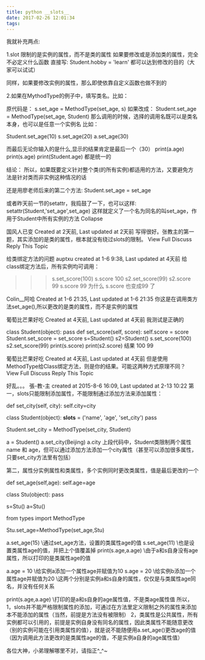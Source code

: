 ```yaml
---
title: python __slots__
date: 2017-02-26 12:01:34
tags:
---
```

我就补充两点:

1.slot 限制的是实例的属性，而不是类的属性
如果要修改或是添加类的属性，完全不必定义什么函数
直接写:
Student.hobby = 'learn'
都可以达到修改的目的（大家可以试试）

同样，如果要修改实例的属性，那么即使依靠自定义函数也做不到的

2.如果在MythodType的例子中，填写类名。比如：

原代码是： s.set_age = MethodType(set_age, s)
如果改成： Student.set_age = MethodType(set_age, Student)
那么调用的时候，选择的调用名既可以是类名本身，也可以是任意一个实例名
比如：

Student.set_age(10)
s.set_age(20)
a.set_age(30)

而最后无论你输入的是什么,显示的结果肯定是最后一个（30）
print(a.age)
print(s.age)
print(Student.age)
都是统一的

结论：
所以，如果既要定义针对整个类(的所有实例)都适用的方法，又要避免方法是针对类而非实例这种情况的话

还是用廖老师后来的第二个方法:
Student.set_age = set_age

或者昨天前一节的setattr，我捣鼓了一下，也可以这样:
setattr(Student,'set_age',set_age)
这样就定义了一个名为同名的叫set_age，作用于Student中所有实例的方法
 Collapse


国风人已变
Created at 2天前, Last updated at 2天前
写得很好。张教主的第一题，其实添加的是类的属性，根本就没有绕过slots的限制。
 View Full Discuss    Reply This Topic

给类绑定方法的问题
auptxu created at 1-6 9:38, Last updated at 4天前
给class绑定方法后，所有实例均可调用：

>>> s.set_score(100)
>>> s.score
100
>>> s2.set_score(99)
>>> s2.score
99
>>> s.score
99
为什么 s.score 也变成99 了

Colin__阿哈
Created at 1-6 21:35, Last updated at 1-6 21:35
你这是在调用类方法set_age(),所以更改的是类的属性，而不是实例的属性

葡萄比芒果好吃
Created at 4天前, Last updated at 4天前
我测试是正确的

class Student(object):
    pass
def set_score(self, score):
    self.score = score
Student.set_score = set_score
s=Student()
s2=Student()
s.set_score(100)
s2.set_score(99)
print(s.score)
print(s2.score)
结果
100
99

葡萄比芒果好吃
Created at 4天前, Last updated at 4天前
但是使用MethodType给Class绑定方法，则是你的结果。可能这两种方式原理不同？
 View Full Discuss    Reply This Topic

好乱。。。
張-教-主 created at 2015-8-6 16:09, Last updated at 2-13 10:22
第一，slots只能限制添加属性，不能限制通过添加方法来添加属性：

def set_city(self, city):
    self.city=city

class Student(object):
    __slots__ = ('name', 'age', 'set_city')
    pass

Student.set_city = MethodType(set_city, Student)

a = Student()
a.set_city(Beijing)
a.city
上段代码中，Student类限制两个属性name 和 age，但可以通过添加方法添加一个city属性（甚至可以添加很多属性，只要set_city方法里有包括）

第二，属性分实例属性和类属性，多个实例同时更改类属性，值是最后更改的一个

def set_age(self,age):
    self.age=age

class Stu(object):
    pass

s=Stu()
a=Stu()

from types import MethodType

Stu.set_age=MethodType(set_age,Stu)

a.set_age(15) \\通过set_age方法，设置的类属性age的值
s.set_age(11) \\也是设置类属性age的值，并把上个值覆盖掉
print(s.age,a.age) \\由于a和s自身没有age属性，所以打印的是类属性age的值

a.age = 10  \\给实例a添加一个属性age并赋值为10
s.age = 20  \\给实例b添加一个属性age并赋值为20
\\这两个分别是实例a和s自身的属性，仅仅是与类属性age同名，并没有任何关系

print(s.age,a.age)  \\打印的是a和s自身的age属性值，不是类age属性值
所以，
1，slots并不能严格限制属性的添加，可通过在方法里定义限制之外的属性来添加本不能添加的属性（当然，前提是方法没有被限制）
2，类属性是公共属性，所有实例都可以引用的，前提是实例自身没有同名的属性，因此类属性不能随意更改（别的实例可能在引用类属性的值），就是说不能随便用a.set_age()更改age的值（因为调用此方法更改的是类属性age的值，不是实例a自身的age属性值）

各位大神，小弟理解哪里不对，请指正^_^~
 
